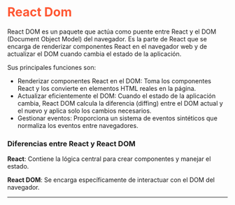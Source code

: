 # <font color=#ff5733>React Dom</font>

React DOM es un paquete que actúa como puente entre React y el DOM (Document Object Model) del navegador. Es la parte de React que se encarga de renderizar componentes React en el navegador web y de actualizar el DOM cuando cambia el estado de la aplicación.

Sus principales funciones son:

- Renderizar componentes React en el DOM: Toma los componentes React y los convierte en elementos HTML reales en la página.
- Actualizar eficientemente el DOM: Cuando el estado de la aplicación cambia, React DOM calcula la diferencia (diffing) entre el DOM actual y el nuevo y aplica solo los cambios necesarios.
- Gestionar eventos: Proporciona un sistema de eventos sintéticos que normaliza los eventos entre navegadores.

### Diferencias entre React y React DOM

**React**: Contiene la lógica central para crear componentes y manejar el estado.

**React DOM**: Se encarga específicamente de interactuar con el DOM del navegador.

---